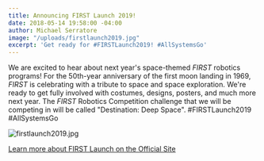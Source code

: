 ```yaml
---
title: Announcing FIRST Launch 2019!
date: 2018-05-14 19:58:00 -04:00
author: Michael Serratore
image: "/uploads/firstlaunch2019.jpg"
excerpt: 'Get ready for #FIRSTLaunch2019! #AllSystemsGo'
---
```


We are excited to hear about next year's space-themed *FIRST* robotics programs! For the 50th-year anniversary of the first moon landing in 1969, *FIRST* is celebrating with a tribute to space and space exploration. We're ready to get fully involved with costumes, designs, posters, and much more next year. The *FIRST* Robotics Competition challenge that we will be competing in will be called "Destination: Deep Space". #FIRSTLaunch2019 #AllSystemsGo

![firstlaunch2019.jpg](/uploads/firstlaunch2019.jpg)

[Learn more about FIRST Launch on the Official Site](http://info.firstinspires.org/first-launch-2019)